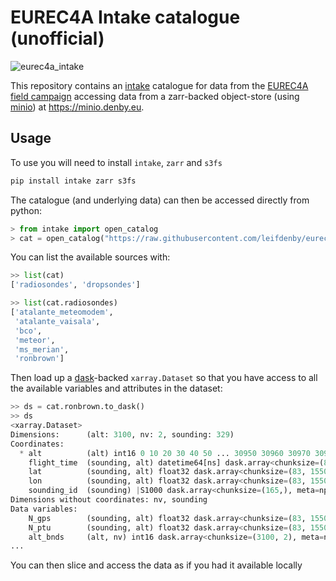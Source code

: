 # EUREC4A Intake catalogue (unofficial)

![eurec4a_intake](https://github.com/leifdenby/eurec4a-intake/workflows/eurec4a_intake/badge.svg)

This repository contains an [intake](https://github.com/intake/intake)
catalogue for data from the [EUREC4A field campaign](http://eurec4a.eu/)
accessing data from a zarr-backed object-store (using
[minio](https://min.io)) at https://minio.denby.eu.


## Usage

To use you will need to install `intake`, `zarr` and `s3fs`

```bash
pip install intake zarr s3fs
```

The catalogue (and underlying data) can then be accessed directly from python:

```python
> from intake import open_catalog
> cat = open_catalog("https://raw.githubusercontent.com/leifdenby/eurec4a-intake/master/catalog.yml")
```

You can list the available sources with:
```python
>> list(cat)
['radiosondes', 'dropsondes']

>> list(cat.radiosondes)
['atalante_meteomodem',
 'atalante_vaisala',
 'bco',
 'meteor',
 'ms_merian',
 'ronbrown']
```

Then load up a [dask](https://github.com/dask/dask)-backed `xarray.Dataset` so
that you have access to all the available variables and attributes in the
dataset:

```python
>> ds = cat.ronbrown.to_dask()
>> ds
<xarray.Dataset>
Dimensions:      (alt: 3100, nv: 2, sounding: 329)
Coordinates:
  * alt          (alt) int16 0 10 20 30 40 50 ... 30950 30960 30970 30980 30990
    flight_time  (sounding, alt) datetime64[ns] dask.array<chunksize=(83, 775), meta=np.ndarray>
    lat          (sounding, alt) float32 dask.array<chunksize=(83, 1550), meta=np.ndarray>
    lon          (sounding, alt) float32 dask.array<chunksize=(83, 1550), meta=np.ndarray>
    sounding_id  (sounding) |S1000 dask.array<chunksize=(165,), meta=np.ndarray>
Dimensions without coordinates: nv, sounding
Data variables:
    N_gps        (sounding, alt) float32 dask.array<chunksize=(83, 1550), meta=np.ndarray>
    N_ptu        (sounding, alt) float32 dask.array<chunksize=(83, 1550), meta=np.ndarray>
    alt_bnds     (alt, nv) int16 dask.array<chunksize=(3100, 2), meta=np.ndarray>
...
```

You can then slice and access the data as if you had it available locally
